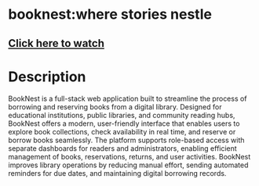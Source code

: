 # booknest:where stories nestle
## [Click here to watch](https://drive.google.com/file/d/1apn4nEoCPD9EFaQpzlbCqIxseluSbr6M/view?usp=drive_link)

# Description
BookNest is a full-stack web application built to streamline the process of borrowing and reserving books from a digital library. Designed for educational institutions, public libraries, and community reading hubs, BookNest offers a modern, user-friendly interface that enables users to explore book collections, check availability in real time, and reserve or borrow books seamlessly.
The platform supports role-based access with separate dashboards for readers and administrators, enabling efficient management of books, reservations, returns, and user activities. BookNest improves library operations by reducing manual effort, sending automated reminders for due dates, and maintaining digital borrowing records.
